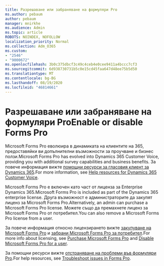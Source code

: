 ```yaml
---
title: Разрешаване или забраняване на формуляри Pro
ms.author: pebaum
author: pebaum
manager: mnirkhe
ms.audience: Admin
ms.topic: article
ROBOTS: NOINDEX, NOFOLLOW
localization_priority: Normal
ms.collection: Adm_O365
ms.custom:
- "2546"
- "9000672"
ms.openlocfilehash: 3b0c375dbcf3c49c4ceb4e0cee9411a4bccc7cf3
ms.sourcegitcommit: 6d938730731b5c0e15cd45faa647d48ee75b5d50
ms.translationtype: MT
ms.contentlocale: bg-BG
ms.lasthandoff: 08/19/2020
ms.locfileid: "46814661"
---
```

# <a name="enable-or-disable-forms-pro"></a><span data-ttu-id="0e3f6-102">Разрешаване или забраняване на формуляри Pro</span><span class="sxs-lookup"><span data-stu-id="0e3f6-102">Enable or disable Forms Pro</span></span>

<span data-ttu-id="0e3f6-103">Microsoft Forms Pro еволюира в динамиката на клиентите на 365, предоставяйки ви допълнителни възможности за проучване и бизнес ползи.</span><span class="sxs-lookup"><span data-stu-id="0e3f6-103">Microsoft Forms Pro has evolved into Dynamics 365 Customer Voice, providing you with additional survey capabilities and business benefits.</span></span> <span data-ttu-id="0e3f6-104">За повече информация вижте [помощни ресурси за гласовия клиент за Dynamics 365](https://go.microsoft.com/fwlink/p/?linkid=2128357).</span><span class="sxs-lookup"><span data-stu-id="0e3f6-104">For more information, see [Help resources for Dynamics 365 Customer Voice](https://go.microsoft.com/fwlink/p/?linkid=2128357).</span></span>  

<span data-ttu-id="0e3f6-105">Microsoft Forms Pro е включен като част от лиценза за Enterprise Dynamics 365.</span><span class="sxs-lookup"><span data-stu-id="0e3f6-105">Microsoft Forms Pro is included as part of the Dynamics 365 enterprise license.</span></span> <span data-ttu-id="0e3f6-106">Друга възможност е администраторите да закупят лиценз за Microsoft Forms Pro.</span><span class="sxs-lookup"><span data-stu-id="0e3f6-106">Alternatively, an admin can purchase a Microsoft Forms Pro license.</span></span> <span data-ttu-id="0e3f6-107">Можете също да премахнете лиценз за Microsoft Forms Pro от потребител.</span><span class="sxs-lookup"><span data-stu-id="0e3f6-107">You can also remove a Microsoft Forms Pro license from a user.</span></span>  

<span data-ttu-id="0e3f6-108">За повече информация относно лицензирането вижте [закупуване на Microsoft Forms Pro](https://docs.microsoft.com/forms-pro/purchase#purchase-microsoft-forms-pro-for-users-in-a-dynamics-365-tenant) и [забрани Microsoft Forms Pro за потребител](https://docs.microsoft.com/forms-pro/purchase#disable-microsoft-forms-pro-for-a-user-1).</span><span class="sxs-lookup"><span data-stu-id="0e3f6-108">For more info about licensing, see [Purchase Microsoft Forms Pro](https://docs.microsoft.com/forms-pro/purchase#purchase-microsoft-forms-pro-for-users-in-a-dynamics-365-tenant) and [Disable Microsoft Forms Pro for a user](https://docs.microsoft.com/forms-pro/purchase#disable-microsoft-forms-pro-for-a-user-1).</span></span>
  
<span data-ttu-id="0e3f6-109">За помощни ресурси вижте [отстраняване на проблеми във формуляри Pro](https://docs.microsoft.com/forms-pro/troubleshoot).</span><span class="sxs-lookup"><span data-stu-id="0e3f6-109">For help resources, see [Troubleshoot issues in Forms Pro](https://docs.microsoft.com/forms-pro/troubleshoot).</span></span>